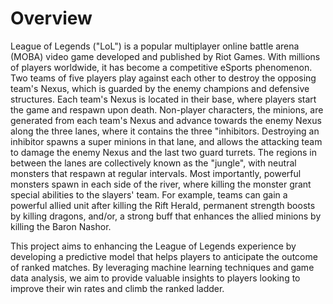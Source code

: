 # Overview
League of Legends ("LoL") is a popular multiplayer online battle arena (MOBA) video game developed and published by Riot Games. With millions of players worldwide, it has become a competitive eSports phenomenon. Two teams of five players play against each other to destroy the opposing team's Nexus, which is guarded by the enemy champions and defensive structures. Each team's Nexus is located in their base, where players start the game and respawn upon death. Non-player characters, the minions, are generated from each team's Nexus and advance towards the enemy Nexus along the three lanes, where it contains the three "inhibitors. Destroying an inhibitor spawns a super minions in that lane, and allows the attacking team to damage the enemy Nexus and the last two guard turrets. The regions in between the lanes are collectively known as the "jungle", with neutral monsters that respawn at regular intervals. Most importantly, powerful monsters spawn in each side of the river, where killing the monster grant special abilities to the slayers' team. For example, teams can gain a powerful allied unit after killing the Rift Herald, permanent strength boosts by killing dragons, and/or, a strong buff that enhances the allied minions by killing the Baron Nashor.

This project aims to enhancing the League of Legends experience by developing a predictive model that helps players to anticipate the outcome of ranked matches. By leveraging machine learning techniques and game data analysis, we aim to provide valuable insights to players looking to improve their win rates and climb the ranked ladder.
